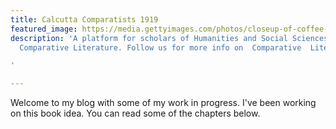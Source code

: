 ```yaml
---
title: Calcutta Comparatists 1919
featured_image: https://media.gettyimages.com/photos/closeup-of-coffee-cup-on-table-picture-id1250476781?s=2048x2048
description: 'A platform for scholars of Humanities and Social Sciences. And of course
  Comparative Literature. Follow us for more info on  Comparative  Literature.

'

---
```

Welcome to my blog with some of my work in progress. I've been working on this book idea. You can read some of the chapters below.